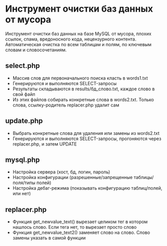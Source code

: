 # Инструмент очистки баз данных от мусора

Инструмент очистки баз данных на базе MySQL от мусора, плохих ссылок, спама, вредоносного кода, нецензурного контента. Автоматическая очистка по всем таблицам и полям, по ключевым словам и словосочетаниям.

## select.php

- Массив слов для первоначального поиска класть в words1.txt
- Генерируются и выполняются SELECT-запросы
- Результаты складываются в results/бд_слово.txt, каждое слово в свой файл
- Из этих файлов собирать конкретные слова в words2.txt. Только слова, ссылку-родитель replacer.php удалит сам

## update.php

- Выбрать конкретные слова для удаления или замены из words2.txt
- Генерируются и выполняются SELECT-запросы, прогоняются через replacer.php, и затем UPDATE

## mysql.php

- Настройка сервера (хост, бд, логин, пароль)
- Настройка конфигурации (разрешенные/запрещенные таблицы/поля/типы полей)
- Настройка дебаг-режима (показывать конфигурацию таблиц/полей, или нет)

## replacer.php

- Функция get_newvalue_text() вырезает целиком тег <a> в котором нашлось слово. Если тега <a> нет, то вырезает просто слово
- Функция get_newvalue_text2() заменяет слово на слово. Слово замены указать в самой функции